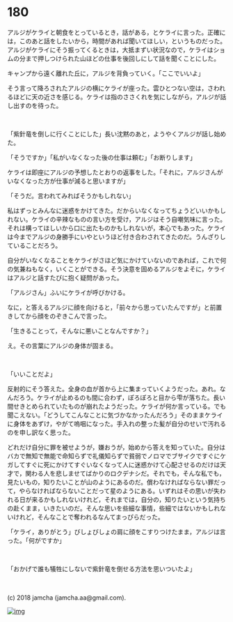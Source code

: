 # 180

アルジがケライと朝食をとっているとき，話がある，とケライに言った。正確には，このあと話をしたいから，時間があれば聞いてほしい，というものだった。アルジがケライにそう振ってくるときは，大抵まずい状況なので，ケライはショムの分まで押しつけられた山ほどの仕事を後回しにして話を聞くことにした。  

キャンプから遠く離れた丘に，アルジを背負っていく。「ここでいいよ」  

そう言って降ろされたアルジの横にケライが座った。雲ひとつない空は，さわれるほどに天の近さを感じる。ケライは指のささくれを気にしながら，アルジが話し出すのを待った。  

<br>  

「紫針竜を倒しに行くことにした」長い沈黙のあと，ようやくアルジが話し始めた。  

「そうですか」「私がいなくなった後の仕事は頼む」「お断りします」  

ケライは即座にアルジの予想したとおりの返事をした。「それに，アルジさんがいなくなった方が仕事が減ると思いますが」  

「そうだ。言われてみればそうかもしれない」  

私はずっとみんなに迷惑をかけてきた。だからいなくなってちょうどいいかもしれない。ケライの辛辣なものの言い方を受け，アルジはそう自嘲気味に言った。それは構ってほしいから口に出たものかもしれないが，本心でもあった。ケライは今までアルジの身勝手にいやというほど付き合わされてきたのだ。うんざりしていることだろう。  

自分がいなくなることをケライがさほど気にかけていないのであれば，これで何の気兼ねもなく，いくことができる。そう決意を固めるアルジをよそに，ケライはアルジと話すたびに抱く疑問があった。  

「アルジさん」ふいにケライが呼びかける。  

なに，と答えるアルジに顔を向けると，「前々から思っていたんですが」と前置きしてから顔をのぞきこんで言った。  

「生きることって，そんなに悪いことなんですか？」  

え。その言葉にアルジの身体が固まる。  

<br>  

「いいことだよ」  

反射的にそう答えた。全身の血が首から上に集まっていくようだった。あれ。なんだろう。ケライが止めるのも間に合わず，ぽろぽろと目から雫が落ちた。長い間せきとめられていたものが崩れたようだった。ケライが何か言っている。でも聞こえない。「どうしてこんなことに気づかなかったんだろう」そのままケライに身体をあずけ，やがて嗚咽になった。手入れの整った髪が自分のせいで汚れるのを申し訳なく思った。  

どれだけ自分に罪を被せようが，嫌おうが，始めから答えを知っていた。自分はバカで無知で無能で命知らずで礼儀知らずで貧弱でノロマでブサイクですぐにケガしてすぐに死にかけてすぐいなくなって人に迷惑かけて心配させるのだけは天才で，関わる人を悲しませてばかりのロクデナシだ。それでも，そんな私でも，見たいもの，知りたいことが山のようにあるのだ。償わなければならない罪だって，やらなければならないことだって星のようにある。いずれはその思いが失われる日が来るかもしれないけれど，それまでは，自分の，知りたいという気持ちの赴くまま，いきたいのだ。そんな思いを些細な事情，些細ではないかもしれないけれど，そんなことで奪われるなんてまっぴらだった。  

「ケライ，ありがとう」びしょびしょの肩に顔をこすりつけたまま，アルジは言った。「何がですか」  

<br>  

「おかげで誰も犠牲にしないで紫針竜を倒せる方法を思いついたよ」  

<br>  
<br>  
(c) 2018 jamcha (jamcha.aa@gmail.com).  

[![img](http://i.creativecommons.org/l/by-nc-sa/4.0/88x31.png)](http://creativecommons.org/licenses/by-nc-sa/4.0/deed)
